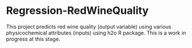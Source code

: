 # Regression-RedWineQuality
This project predicts red wine quality (output variable) using various physicochemical attributes (inputs) using h2o R package. This is a work in progress at this stage.
